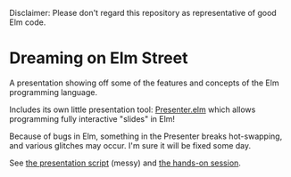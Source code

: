 Disclaimer: Please don't regard this repository as representative of good Elm code.

# Dreaming on Elm Street

A presentation showing off some of the features and concepts of the Elm programming language.

Includes its own little presentation tool: [Presenter.elm](Presenter.elm) which allows programming fully interactive "slides" in Elm!

Because of bugs in Elm, something in the Presenter breaks hot-swapping, and various glitches may occur. I'm sure it will be fixed some day.

See [the presentation script](script.md) (messy) and [the hands-on session](hands-on.md).